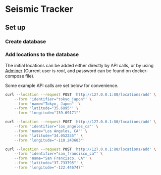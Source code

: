 # Seismic Tracker

## Set up

### Create database
### Add locations to the database

The initial locations can be added either directly by API calls, or by using [Adminer](http://localhost:8080) (Current user is _root_, and password can be found on docker-compose file).

Some example API calls are set below for convenience.

```sh
curl --location --request POST 'http://127.0.0.1:80/locations/add' \
    --form 'identifier="tokyo_japon"' \
    --form 'name="Tokyo, Japon"' \
    --form 'latitude="35.6895"' \
    --form 'longitude="139.69171"'
```

```sh
curl --location --request POST 'http://127.0.0.1:80/locations/add' \
    --form 'identifier="los_angeles_ca"' \
    --form 'name="Los Angeles, CA"' \
    --form 'latitude="34.052235"' \
    --form 'longitude="-118.243683"'
```

```sh
curl --location --request POST 'http://127.0.0.1:80/locations/add' \
    --form 'identifier="san_francisco_ca"' \
    --form 'name="San Francisco, CA"' \
    --form 'latitude="37.733795"' \
    --form 'longitude="-122.446747"'
```
